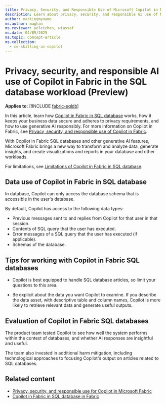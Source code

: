 ```yaml
---
title: Privacy, Security, and Responsible Use of Microsoft Copilot in Microsoft Fabric in the SQL Database Workload
description: Learn about privacy, security, and responsible AI use of Microsoft Copilot in Microsoft Fabric in the SQL database workload.
author: markingmyname
ms.author: maghan
ms.reviewer: yoleichen, wiassaf
ms.date: 04/09/2025
ms.topic: concept-article
ms.collection:
  - ce-skilling-ai-copilot
---
```


# Privacy, security, and responsible AI use of Copilot in Fabric in the SQL database workload (Preview)

**Applies to:** [!INCLUDE [fabric-sqldb](../database/includes/applies-to-version/fabric-sqldb.md)]

In this article, learn how [Copilot in Fabric in SQL database](../database/sql/copilot-sql-database.md) works, how it keeps your business data secure and adheres to privacy requirements, and how to use generative AI responsibly. For more information on Copilot in Fabric, see [Privacy, security, and responsible use of Copilot in Fabric](copilot-privacy-security.md).

With Copilot in Fabric SQL databases and other generative AI features, Microsoft Fabric brings a new way to transform and analyze data, generate insights, and create visualizations and reports in your database and other workloads.

For limitations, see [Limitations of Copilot in Fabric in SQL database](../database/sql/copilot-sql-database.md#limitations).

## Data use of Copilot in Fabric in SQL database

In database, Copilot can only access the database schema that is accessible in the user's database.

By default, Copilot has access to the following data types:

- Previous messages sent to and replies from Copilot for that user in that session.
- Contents of SQL query that the user has executed.
- Error messages of a SQL query that the user has executed (if applicable).
- Schemas of the database.

## Tips for working with Copilot in Fabric SQL databases

- Copilot is best equipped to handle SQL database articles, so limit your questions to this area.

- Be explicit about the data you want Copilot to examine. If you describe the data asset, with descriptive table and column names, Copilot is more likely to retrieve relevant data and generate useful outputs.

## Evaluation of Copilot in Fabric SQL databases

The product team tested Copilot to see how well the system performs within the context of databases, and whether AI responses are insightful and useful.

The team also invested in additional harm mitigation, including technological approaches to focusing Copilot's output on articles related to SQL databases.

## Related content

- [Privacy, security, and responsible use for Copilot in Microsoft Fabric](copilot-privacy-security.md)
- [Copilot in Fabric in SQL database in Fabric](../database/sql/copilot-sql-database.md)
